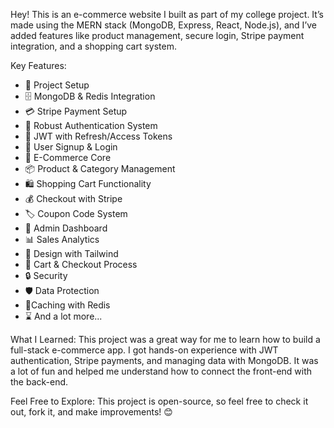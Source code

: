 
Hey! This is an e-commerce website I built as part of my college project. It’s made using the MERN stack (MongoDB, Express, React, Node.js), and I’ve added features like product management, secure login, Stripe payment integration, and a shopping cart system.

Key Features:
-   🚀 Project Setup
-   🗄️ MongoDB & Redis Integration
-   💳 Stripe Payment Setup
-   🔐 Robust Authentication System
-   🔑 JWT with Refresh/Access Tokens
-   📝 User Signup & Login
-   🛒 E-Commerce Core
-   📦 Product & Category Management
-   🛍️ Shopping Cart Functionality
-   💰 Checkout with Stripe
-   🏷️ Coupon Code System
-   👑 Admin Dashboard
-   📊 Sales Analytics
-   🎨 Design with Tailwind
-   🛒 Cart & Checkout Process
-   🔒 Security
-   🛡️ Data Protection
-   🚀Caching with Redis
-   ⌛ And a lot more...

What I Learned:
This project was a great way for me to learn how to build a full-stack e-commerce app. I got hands-on experience with JWT authentication, Stripe payments, and managing data with MongoDB. It was a lot of fun and helped me understand how to connect the front-end with the back-end.

Feel Free to Explore:
This project is open-source, so feel free to check it out, fork it, and make improvements! 😊

